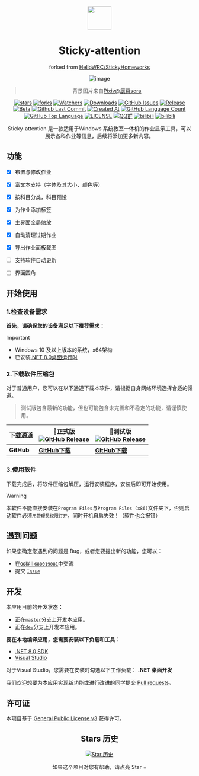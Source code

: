 <div align="center">

<image src="https://avatars.githubusercontent.com/u/183182916?s=48&v=4" height="64"/>

# Sticky-attention

forked from [HelloWRC/StickyHomeworks](https://github.com/HelloWRC/StickyHomeworks)

![image](https://github.com/HelloWRC/StickyHomeworks/assets/55006226/d6dc1553-d3ff-4905-907c-aba79089fc9a)

> 背景图片来自[Pixiv@辰暮sora](https://www.pixiv.net/artworks/110847880)

[![stars](https://img.shields.io/github/stars/Sticky-attention/Sticky-attention?label=Stars)](https://github.com/Sticky-attention/Sticky-attention)
[![forks](https://img.shields.io/github/forks/Sticky-attention/Sticky-attention?label=Forks)](https://github.com/Sticky-attention/Sticky-attention)
[![Watchers](https://img.shields.io/github/watchers/Sticky-attention/Sticky-attention?style=social)](https://github.com/Sticky-attention/Sticky-attention/watchers)
[![Downloads](https://img.shields.io/github/downloads/Sticky-attention/Sticky-attention/total?style=social&label=Downloads&logo=github)](https://github.com/Sticky-attention/Sticky-attention/releases/latest)
[![GitHub Issues](https://img.shields.io/github/issues-search/Sticky-attention/Sticky-attention?query=is%3Aopen&style=flat&logo=github&label=Issues&color=%233fb950)](https://github.com/Sticky-attention/Sticky-attention/issues)
[![Release](https://img.shields.io/github/v/release/Sticky-attention/Sticky-attention?style=flat&color=%233fb950&label=正式版)](https://github.com/Sticky-attention/Sticky-attention/releases/latest) 
[![Beta](https://img.shields.io/github/v/release/Sticky-attention/Sticky-attention?include_prereleases&style=flat&label=测试版)](https://github.com/Sticky-attention/Sticky-attention/releases/)
[![Github Last Commit](https://img.shields.io/github/last-commit/Sticky-attention/Sticky-attention)](https://github.com/Sticky-attention/Sticky-attention/commits/master)
[![Created At](https://img.shields.io/github/created-at/Sticky-attention/Sticky-attention)]()
[![GitHub Language Count](https://img.shields.io/github/languages/count/Sticky-attention/Sticky-attention)]()
[![GitHub Top Language](https://img.shields.io/github/languages/top/Sticky-attention/Sticky-attention)]()
[![LICENSE](https://img.shields.io/badge/License-GPL--3.0-red.svg "LICENSE")](https://github.com/Sticky-attention/Sticky-attention/blob/master/LICENSE.txt)
[![QQ群](https://img.shields.io/badge/-QQ%E7%BE%A4%EF%BD%9C680019081-blue?style=flat&logo=TencentQQ)](https://qm.qq.com/q/neHPnfBSJq)
[![bilibili](https://img.shields.io/badge/-UP%E4%B8%BB%EF%BD%9C%E7%BA%AA%E6%B7%8B2024-%23FB7299?style=flat&logo=bilibili)](https://space.bilibili.com/3546750482647776)
[![bilibili](https://img.shields.io/badge/-bilibili%E8%A7%86%E9%A2%91%EF%BD%9CBV11exqeiEwf-%23FB7299?style=flat&logo=bilibili)](https://www.bilibili.com/video/BV11exqeiEwf)


Sticky-attention 是一款适用于Windows 系统教室一体机的作业显示工具，可以展示各科作业等信息，后续将添加更多新内容。

</div>

## 功能

- [X] 布置与修改作业
- [X] 富文本支持（字体及其大小、颜色等）
- [X] 按科目分类，科目预设
- [X] 为作业添加标签
- [X] 主界面全局缩放
- [X] 自动清理过期作业
- [X] 导出作业面板截图
- [ ] 支持软件自动更新
- [ ] 界面圆角


## 开始使用

### 1.检查设备需求

**首先，请确保您的设备满足以下推荐需求：**
> [!important]
> - Windows 10 及以上版本的系统，x64架构
> - 已安装[.NET 8.0桌面运行时](https://dotnet.microsoft.com/zh-cn/download/dotnet/thank-you/runtime-desktop-8.0.1-windows-x64-installer)

### 2.下载软件压缩包

对于普通用户，您可以在以下通道下载本软件，请根据自身网络环境选择合适的渠道。

> 测试版包含最新的功能，但也可能包含未完善和不稳定的功能，请谨慎使用。

| **下载通道** | **🚀正式版** <br/>[![GitHub Release](https://img.shields.io/github/v/release/Sticky-attention/Sticky-attention?style=flat&logo=GitHub&color=%233fb950)](https://github.com/Sticky-attention/Sticky-attention/releases/latest)  | **🚧测试版** <br/>[![GitHub Release](https://img.shields.io/github/v/release/Sticky-attention/Sticky-attention?include_prereleases&style=flat&logo=GitHub&label=dev)](https://github.com/Sticky-attention/Sticky-attention/releases/) |
| -- | -- | -- |
| **GitHub** | [**GitHub下载**](https://github.com/Sticky-attention/Sticky-attention/releases/latest) | [**GitHub下载**](https://github.com/Sticky-attention/Sticky-attention/releases) |

<!-- > GitHub Releases 还没有同步历史版本。要下载历史版本，请前往[AppCenter](https://install.appcenter.ms/users/hellowrc/apps/classisland/distribution_groups/public/releases/latest)。 -->

### 3.使用软件

下载完成后，将软件压缩包解压，运行安装程序，安装后即可开始使用。

> [!warning]
> 本软件不能直接安装在`Program Files`与`Program Files (x86)`文件夹下，否则启动软件必须`用管理员权限打开`，同时开机自启失效！（软件也会报错）

## 遇到问题
如果您确定您遇到的问题是 Bug，或者您要提出新的功能，您可以：
- 在[`QQ群｜680019081`](https://qm.qq.com/q/neHPnfBSJq)中交流
- 提交 [`Issue`](https://github.com/Sticky-attention/Sticky-attention/issues)

## 开发

本应用目前的开发状态：

- 正在[`master`](https://github.com/Sticky-attention/Sticky-attention/tree/master)分支上开发本应用。
- 正在[`dev`](https://github.com/Sticky-attention/Sticky-attention/tree/dev)分支上开发本应用。


**要在本地编译应用，您需要安装以下负载和工具：**
- [.NET 8.0 SDK](https://dotnet.microsoft.com/zh-cn/download/dotnet/8.0)
- [Visual Studio](https://visualstudio.microsoft.com/)

对于Visual Studio，您需要在安装时勾选以下工作负载：
**.NET 桌面开发**

我们欢迎想要为本应用实现新功能或进行改进的同学提交 [Pull requests](https://github.com/Sticky-attention/Sticky-attention/pulls)。

## 许可证

本项目基于 [General Public License v3](LICENSE.txt) 获得许可。

<div align="center">

## Stars 历史

[![Star 历史](https://starchart.cc/Sticky-attention/Sticky-attention.svg?variant=adaptive)](https://starchart.cc/Sticky-attention/Sticky-attention)

如果这个项目对您有帮助，请点亮 Star ⭐

</div>